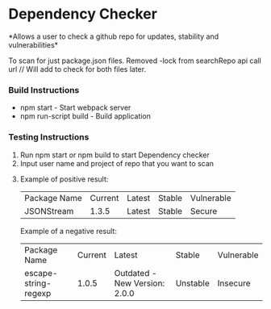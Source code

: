 <h1>Dependency Checker</h1>
    <p>*Allows a user to check a github repo for updates, stability and vulnerabilities*</p>
    <p>To scan for just package.json files. Removed -lock from searchRepo api call url // Will add to check for both files later.</p>
    
<h3>Build Instructions</h3>
<ul>
    <li>npm start - Start webpack server</li>
    <li>npm run-script build - Build application</li>
</ul>

<h3>Testing Instructions</h3>
    <ol>
        <li>Run npm start or npm build to start Dependency checker</li>
        <li>Input user name and project of repo that you want to scan</li>
        <li>
            <p>Example of positive result:</p>
            <table>
                <tr>
                    <td>Package Name</td>
                    <td>Current</td>
                    <td>Latest</td>
                    <td>Stable</td>
                    <td>Vulnerable</td>
                </tr>
                <tr>
                    <td>JSONStream</td>
                    <td>1.3.5</td>
                    <td>Latest</td>
                    <td>Stable</td>
                    <td>Secure</td>
                </tr>
            </table>
            <p>Example of a negative result:</p>
            <table>
                <tr>
                    <td>Package Name</td>
                    <td>Current</td>
                    <td>Latest</td>
                    <td>Stable</td>
                    <td>Vulnerable</td>
                </tr>
                <tr>
                    <td>escape-string-regexp</td>
                    <td>1.0.5</td>
                    <td>Outdated - New Version: 2.0.0</td>
                    <td>Unstable</td>
                    <td>Insecure</td>
                </tr>
            </table>
        </li>
    </ol>    
